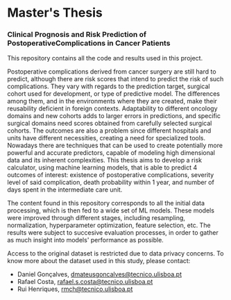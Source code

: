 # Master's Thesis
### Clinical Prognosis and Risk Prediction of PostoperativeComplications in Cancer Patients

This repository contains all the code and results used in this project.

Postoperative complications derived from cancer surgery are still hard to predict, although there are risk scores that intend to predict the risk of such complications. They vary with regards to the prediction target, surgical cohort used for development, or type of predictive model. The differences among them, and in the environments where they are created, make their reusability deficient in foreign contexts. Adaptability to different oncology domains and new cohorts adds to larger errors in predictions, and specific surgical domains need scores obtained from carefully selected surgical cohorts. The outcomes are also a problem since different hospitals and units have different necessities, creating a need for specialized tools. Nowadays there are techniques that can be used to create potentially more powerful and accurate predictors, capable of modeling high dimensional data and its inherent complexities. This thesis aims to develop a risk calculator, using machine learning models, that is able to predict 4 outcomes of interest: existence of postoperative complications, severity level of said complication, death probability within 1 year, and number of days spent in the intermediate care unit.

The content found in this repository corresponds to all the initial data processing, which is then fed to a wide set of ML models. These models were improved through different stages, including resampling, normalization, hyperparameter optimization, feature selection, etc. The results were subject to succesive evaluation processes, in order to gather as much insight into models' performance as possible.

Access to the original dataset is restricted due to data privacy concerns. To know more about the dataset used in this study, please contact:
- Daniel Gonçalves, dmateusgoncalves@tecnico.ulisboa.pt
- Rafael Costa, rafael.s.costa@tecnico.ulisboa.pt
- Rui Henriques, rmch@tecnico.ulisboa.pt


